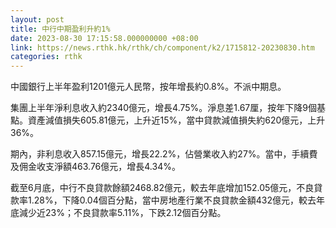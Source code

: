 ```yaml
---
layout: post
title: 中行中期盈利升約1%
date: 2023-08-30 17:15:58.000000000 +08:00
link: https://news.rthk.hk/rthk/ch/component/k2/1715812-20230830.htm
categories: rthk
---
```


中國銀行上半年盈利1201億元人民幣，按年增長約0.8%。不派中期息。

集團上半年淨利息收入約2340億元，增長4.75%。淨息差1.67厘，按年下降9個基點。資產減值損失605.81億元，上升近15%，當中貸款減值損失約620億元，上升36%。

期內，非利息收入857.15億元，增長22.2%，佔營業收入約27%。當中，手續費及佣金收支淨額463.76億元，增長4.34%。

截至6月底，中行不良貸款餘額2468.82億元，較去年底增加152.05億元，不良貸款率1.28%，下降0.04個百分點，當中房地產行業不良貸款金額432億元，較去年底減少近23%；不良貸款率5.11%，下跌2.12個百分點。
